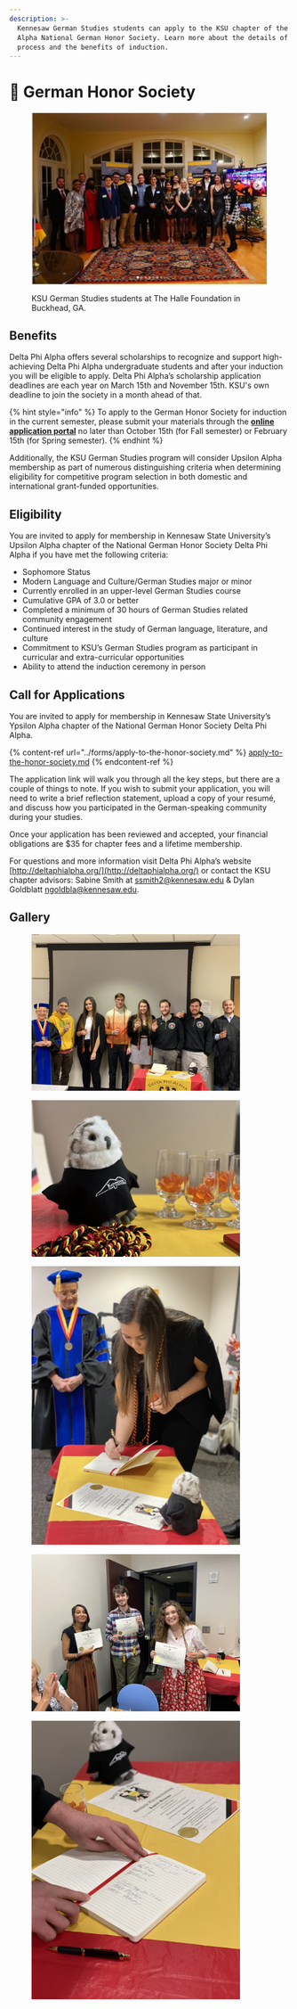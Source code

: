 ```yaml
---
description: >-
  Kennesaw German Studies students can apply to the KSU chapter of the Delta Phi
  Alpha National German Honor Society. Learn more about the details of this
  process and the benefits of induction.
---
```


# 🏅 German Honor Society

<figure><img src="../.gitbook/assets/01-h_kynqr40n.jpg" alt=""><figcaption><p>KSU German Studies students at The Halle Foundation in Buckhead, GA.</p></figcaption></figure>

## Benefits <a href="#block-b2b52829db544cada9c3861613a65738" id="block-b2b52829db544cada9c3861613a65738"></a>

Delta Phi Alpha offers several scholarships to recognize and support high-achieving Delta Phi Alpha undergraduate students and after your induction you will be eligible to apply. Delta Phi Alpha’s scholarship application deadlines are each year on March 15th and November 15th. KSU's own deadline to join the society in a month ahead of that.

{% hint style="info" %}
To apply to the German Honor Society for induction in the current semester, please submit your materials through the [**online application portal**](../forms/apply-to-the-honor-society.md) no later than October 15th (for Fall semester) or February 15th (for Spring semester).
{% endhint %}

Additionally, the KSU German Studies program will consider Upsilon Alpha membership as part of numerous distinguishing criteria when determining eligibility for competitive program selection in both domestic and international grant-funded opportunities.

## Eligibility <a href="#block-967eb0b8758847d0b655b4173a7e354c" id="block-967eb0b8758847d0b655b4173a7e354c"></a>

You are invited to apply for membership in Kennesaw State University’s Upsilon Alpha chapter of the National German Honor Society Delta Phi Alpha if you have met the following criteria:

* Sophomore Status
* Modern Language and Culture/German Studies major or minor
* Currently enrolled in an upper-level German Studies course
* Cumulative GPA of 3.0 or better
* Completed a minimum of 30 hours of German Studies related community engagement
* Continued interest in the study of German language, literature, and culture
* Commitment to KSU’s German Studies program as participant in curricular and extra-curricular opportunities
* Ability to attend the induction ceremony in person

## Call for Applications <a href="#block-ca1befd556fe4a058cd0a864da4019e7" id="block-ca1befd556fe4a058cd0a864da4019e7"></a>

You are invited to apply for membership in Kennesaw State University’s Ypsilon Alpha chapter of the National German Honor Society Delta Phi Alpha.

{% content-ref url="../forms/apply-to-the-honor-society.md" %}
[apply-to-the-honor-society.md](../forms/apply-to-the-honor-society.md)
{% endcontent-ref %}

The application link will walk you through all the key steps, but there are a couple of things to note. If you wish to submit your application, you will need to write a brief reflection statement, upload a copy of your resumé, and discuss how you participated in the German-speaking community during your studies.&#x20;

Once your application has been reviewed and accepted, your financial obligations are $35 for chapter fees and a lifetime membership.

For questions and more information visit Delta Phi Alpha’s website [http://deltaphialpha.org/](http://deltaphialpha.org/) or contact the KSU chapter advisors: Sabine Smith at [ssmith2@kennesaw.edu](mailto:ssmith2@kennesaw.edu) & Dylan Goldblatt [ngoldbla@kennesaw.edu](mailto:ngoldbla@kennesaw.edu).

## Gallery

<figure><img src="../.gitbook/assets/IMG_3343.jpg" alt="" width="375"><figcaption></figcaption></figure>

<figure><img src="../.gitbook/assets/IMG_2625.jpg" alt="" width="375"><figcaption></figcaption></figure>

<figure><img src="../.gitbook/assets/IMG_3341.jpg" alt="" width="375"><figcaption></figcaption></figure>

<figure><img src="../.gitbook/assets/IMG_2662.JPG" alt="" width="375"><figcaption></figcaption></figure>

<figure><img src="../.gitbook/assets/IMG_3348.jpg" alt="" width="375"><figcaption></figcaption></figure>
